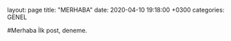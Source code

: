 layout: page
title: "MERHABA"
date: 2020-04-10 19:18:00 +0300
categories: GENEL

#Merhaba
İlk post, deneme.